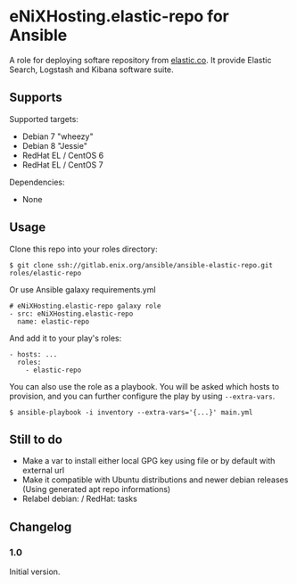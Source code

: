 eNiXHosting.elastic-repo for Ansible
=================

A role for deploying softare repository from [elastic.co](http://www.elastic.co). It provide Elastic Search, Logstash and Kibana software suite.

Supports
--------

Supported targets:

- Debian 7 "wheezy"
- Debian 8 "Jessie"
- RedHat EL / CentOS 6
- RedHat EL / CentOS 7

Dependencies:

- None


Usage
-----

Clone this repo into your roles directory:

    $ git clone ssh://gitlab.enix.org/ansible/ansible-elastic-repo.git roles/elastic-repo

Or use Ansible galaxy requirements.yml

    # eNiXHosting.elastic-repo galaxy role
    - src: eNiXHosting.elastic-repo
      name: elastic-repo

And add it to your play's roles:

    - hosts: ...
      roles:
        - elastic-repo

You can also use the role as a playbook. You will be asked which hosts to provision, and you can further configure the play by using `--extra-vars`.

    $ ansible-playbook -i inventory --extra-vars='{...}' main.yml


Still to do
-----------

- Make a var to install either local GPG key using file or by default with external url
- Make it compatible with Ubuntu distributions and newer debian releases (Using generated apt repo informations)
- Relabel debian: / RedHat: tasks


Changelog
---------

### 1.0

Initial version.
